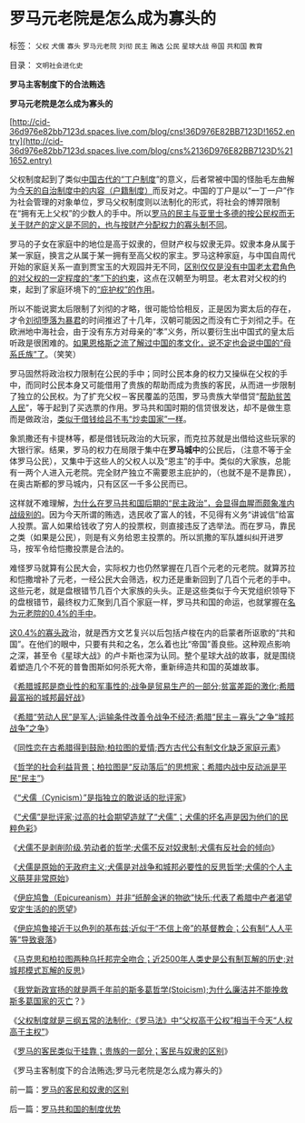 # 罗马元老院是怎么成为寡头的

标签： `父权` `犬儒` `寡头` `罗马元老院` `刘彻` `民主` `贿选` `公民` `星球大战` `帝国` `共和国` `教育` 

目录： `文明社会进化史`

**罗马主客制度下的合法贿选**

**罗马元老院是怎么成为寡头的**

[http://cid-36d976e82bb7123d.spaces.live.com/blog/cns!36D976E82BB7123D!1652.entry](http://cid-36d976e82bb7123d.spaces.live.com/blog/cns%2136D976E82BB7123D%211652.entry)

父权制度起到了类似[中国古代的“丁户制度](../../../2009/9/6/户籍制度杂锦批之“我的财产是你的”潜台词.md)”的意义，后者常被中国的怪胎毛左曲解为[今天的自治制度中的内容（户籍制度）](../../../2009/9/6/户籍制度是中国全体平民的根本利益.md)而反对之。中国的丁户是以“一丁一户”作为社会管理的对象单位，罗马父权制度则以法制化的形式，将社会的博羿限制在“拥有无上父权”的少数人的手中。所以[罗马的民主与亚里士多德的按公民权而无关于财产的定义是不同的，也与按财产分配权力的寡头制不同](../../../2010/6/27/democray原意是平民(demos)疯狂(cracy)，区别在人权.md)。

罗马的子女在家庭中的地位是高于奴隶的，但财产权与奴隶无异。奴隶本身从属于某一家庭，换言之从属于某一拥有至高父权的家主。罗马这种家庭，与中国自周代开始的家庭关系一直到贾宝玉的大观园并无不同，[区别仅仅是没有中国老太君角色的对父权的一定程度的“孝”下的约束](../../../2009/11/3/中国和古罗马的“孝道德”考究.md)，这点在汉朝至为明显。老太君对父权的约束，起到了家庭环境下的[“庇护权”的作用](http://darthvad.blog.163.com/blog/static/53399470201062982522267/)。

所以不能说窦太后限制了刘彻的才略，很可能恰恰相反，正是因为窦太后的存在，才令[刘彻堕落为暴君](../../../2009/12/4/讲政治的货币和要讲政治的私有财产.md)的时间推迟了十几年，汉朝可能因之而没有亡于刘彻之手。在欧洲地中海社会，由于没有东方对母亲的“孝”义务，所以要衍生出中国式的皇太后听政是很困难的。[如果恩格斯之流了解过中国的孝文化，说不定也会说中国的“母系氏族”了](../../../2009/4/27/从母系氏族观点看社会发展史缺乏科学根据.md)。（笑笑）

罗马固然将政治权力限制在公民的手中；同时公民本身的权力又操纵在父权的手中，而同时公民本身又可能借用了贵族的帮助而成为贵族的客民，从而进一步限制了独立的公民权。为了扩充父权－客民覆盖的范围，罗马贵族大举借贷“[帮助贫苦人民](../../../2010/7/7/不要象希特勒先生一样用心良苦.md)”，等于起到了买选票的作用。罗马共和国时期的信贷很发达，却不是做生意而是做政治，[类似于借钱给吕不韦“炒卖国家”一样](../../../2009/5/14/权力经营的风险和成本.md)。

象凯撒还有卡提林等，都是借钱玩政治的大玩家，而克拉苏就是出借给这些玩家的大银行家。结果，罗马的权力在局限于集中在**罗马城中**的公民后，（注意不等于全体罗马公民），又集中于这些人的父权人以及“恩主”的手中。类似的大家族，总能有一两个人进入元老院。完全财产独立不需要恩主庇护的，（也就不是不是靠民），在奥古斯都的罗马城内，只有区区一千多公民而已。

这样就不难理解，[为什么在罗马共和国后期的“民主政治”，会显得血腥而颇象准内战级别的](../../../2010/5/14/用民主要求政府也要用民主约束自已.md)。因为今天所谓的贿选，选民收了富人的钱，不见得有义务“讲诚信”给富人投票。富人如果给钱收了穷人的投票权，则直接违反了选举法。而在罗马，靠民之类（如果是公民），则是有义务给恩主投票的。所以凯撒的军队雄纠纠开进罗马，按军令给恺撒投票是合法的。

难怪罗马就算有公民大会，实际权力也仍然掌握在几百个元老的元老院。就算苏拉和恺撒增补了元老，一经公民大会筛选，权力还是重新回到了几百个元老的手中。这些元老，就是盘根错节几百个大家族的头头。正是这些类似于今天党组织领导下的盘根错节，最终权力汇聚到几百个家庭一样，罗马共和国的命运，也就掌握在[名为元老院的0.4%的手中](http://blog.sina.com.cn/s/blog_5563a64d0100e39c.html)。

[这0.4%的寡头政](../../../2010/6/3/罗马元老院富豪和中产者阶层.md)治，就是西方文艺复兴以后包括卢梭在内的启蒙者所讴歌的“共和国”。在他们的眼中，只要有共和之名，怎么着也比“帝国”善良些。这种观点影响之深，甚至令《星球大战》的卢卡斯也深为认同。整个星球大战的故事，就是围绕着塑造几个不死的普鲁图斯如何杀死大帝，重新缔造共和国的英雄故事。

《[希腊城邦是商业性的和军事性的;战争是贸易生产的一部分;贫富差距的激化;希腊最富裕的城邦最好战](../../../2010/8/5/古希腊抓革命促生产；最富裕的城邦最好战.md)》

《[希腊“劳动人民”是军人;运输条件改善令战争不经济;希腊“民主－寡头”之争“城邦战争”之争](../../../2010/8/5/希腊城邦的“劳动人民”就是军人.md)》

《[同性恋在古希腊得到鼓励;柏拉图的爱情;西方古代公有制文化缺乏家庭元素](../../../2010/8/5/西方古代公有制文化缺乏家庭元素.md)》

《[哲学的社会利益背景；柏拉图是“反动落后”的思想家；希腊内战中反动派是平民“民主”](../../../2010/8/6/“犬儒”指“疯狗一样乱咬的批评家”.md)》

《[“犬儒（Cynicism）”是指独立的敢说话的批评家](../../../2010/8/6/“犬儒”指“疯狗一样乱咬的批评家”.md)》

《[“犬儒”是批评家;过高的社会期望造就了“犬儒”；犬儒的坏名声是因为他们的民粹色彩](../../../2010/8/6/“犬儒”特指有批评没有解决方法的批评家.md)》

《[犬儒不是剥削阶级.劳动者的哲学;犬儒不反对奴隶制;犬儒有反社会的倾向](../../../2010/8/7/希腊奴隶真相；犬儒有反社会的倾向.md)》

《[犬儒是原始的无政府主义;犬儒是对战争和城邦必要性的反思哲学;犬儒的个人主义萌芽非常原始](../../../2010/8/7/犬儒是原始的无政府主义，对战争和城邦的反思.md)》

《[伊庇鸠鲁（Epicureanism）并非“纸醉金迷的物欲”快乐;代表了希腊中产者渴望安定生活的的愿望](../../../2010/8/7/伊庇鸠鲁代表了希腊中产“既得利益”安定愿望.md)》

《[伊庇鸠鲁接近于以色列的基布兹;近似于“不信上帝”的基督教会；公有制“人人平等”导致衰落](../../../2010/8/7/伊庇鸠鲁近似以色列基布兹公有制是其衰落原因.md)》

《[马克思和柏拉图两种乌托邦完全吻合；近2500年人类史是公有制瓦解的历史;对城邦模式瓦解的反思](../../../2010/8/8/近2500年是公有制瓦解的历史.md)》

《[我党新政宣扬的就是两千年前的斯多葛哲学(Stoicism);为什么廉洁并不能挽救斯多葛国家的灭亡](../../../2010/8/8/廉政救国论者请了解两千年前的斯多葛哲学(Stoicism).md)？》

《[父权制度就是三纲五常的法制化;《罗马法》中“父权高于公权”相当于今天“人权高于主权”](../../../2010/8/8/罗马父权制度就是三纲五常的法制化.md)》

《[罗马的客民类似于挂靠；贵族的一部分；客民与奴隶的区别](../../../2010/8/9/罗马的客民和奴隶的区别.md)》

《罗马主客制度下的合法贿选;罗马元老院是怎么成为寡头的》

前一篇：[罗马的客民和奴隶的区别](../../../2010/8/9/罗马的客民和奴隶的区别.md)

后一篇：[罗马共和国的制度优势](../../../2010/8/9/罗马共和国的制度优势.md)